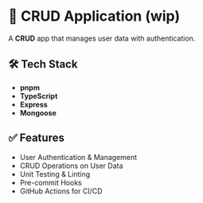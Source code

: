 # 🚀 CRUD Application (wip)

A **CRUD** app that manages user data with authentication.

## 🛠 Tech Stack
- **pnpm**
- **TypeScript**
- **Express**
- **Mongoose**

## ✅ Features
- User Authentication & Management
- CRUD Operations on User Data
- Unit Testing & Linting
- Pre-commit Hooks
- GitHub Actions for CI/CD
